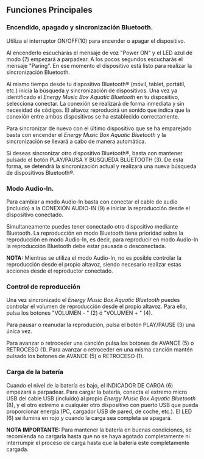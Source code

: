 ## Funciones Principales

### Encendido, apagado y sincronización Bluetooth.

Utiliza el interruptor ON/OFF(10) para encender o apagar el dispositivo.

Al encenderlo escucharás el mensaje de voz "Power ON" y el LED azul de modo (7) empezará a parpadear. A los pocos segundos escucharás el mensaje "Paring". En ese momento el dispositivo está listo para realizar la sincronización Bluetooth.

Al mismo tiempo desde tu dispositivo Bluetooth® (móvil, tablet, portátil, etc.) inicia la búsqueda y sincronización de dispositivos. Una vez ya identificado el *Energy Music Box Aquatic Bluetooth* en tu dispositivo, selecciona conectar. La conexión se realizará de forma inmediata y sin necesidad de códigos. El altavoz reproducirá un sonido que indica que la conexión entre ambos dispositivos se ha establecido correctamente.

Para sincronizar de nuevo con el último dispositivo que se ha emparejado basta con encender el *Energy Music Box Aquatic Bluetooth* y la sincronización se llevará a cabo de manera automática.

Si deseas sincronizar otro dispositivo Bluetooth®, basta con mantener pulsado el botón PLAY/PAUSA Y BUSQUEDA BLUETOOTH (3). De esta forma, se detendrá la sincronización actual y realizará una nueva búsqueda de dispositivos Bluetooth®.

### Modo Audio-In.

Para cambiar a modo Audio-In basta con conectar el cable de audio (incluido) a la CONEXIÓN AUDIO-IN (9) e iniciar la reproducción desde el dispositivo conectado.

Simultaneamente puedes tener conectado otro dispositivo mediante Bluetooth. La reproducción en modo Bluetooth tiene prioridad sobre la reproducción en modo Audio-In, es decir, para reproducir en modo Audio-In la reproducción Bluetooth debe estar pausada o desconectada.

**NOTA:** Mientras se utiliza el modo Audio-In, no es posible controlar la reproducción desde el propio altavoz, siendo necesario realizar estas acciones desde el reproductor conectado.

### Control de reproducción

Una vez sincronizado el *Energy Music Box Aquatic Bluetooth* puedes controlar el volumen de reproducción desde el propio altavoz. Para ello, pulsa los botones "VOLUMEN - " (2) ó "VOLUMEN + " (4).

Para pausar o reanudar la reprodución, pulsa el botón PLAY/PAUSE (3) una única vez.

Para avanzar o retroceder una canción pulsa los botones de AVANCE (5) o RETROCESO (1).
Para avanzar o retroceder en una misma canción mantén pulsado los botones de AVANCE (5) o RETROCESO (1).

### Carga de la batería

Cuando el nivel de la batería es bajo, el INDICADOR DE CARGA (6) empezará a parpadear. Para cargar la batería, conecta el extremo micro USB del cable USB (incluido) al propio *Energy Music Box Aquatic Bluetooth* (8), y el otro extremo a cualquier otro dispositivo con puerto USB que pueda proporcionar energía (PC, cargador USB de pared, de coche, etc.). El LED (6) se ilumina en rojo y cuando la carga sea completa se apagará.

**NOTA IMPORTANTE:** Para mantener la batería en buenas condiciones, se recomienda no cargarla hasta que no se haya agotado completamente ni interrumpir el proceso de carga hasta que la batería este completamente cargada.

